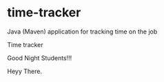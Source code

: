 # time-tracker
Java (Maven) application for tracking time on the job

Time tracker

Good Night Students!!!

Heyy There.
